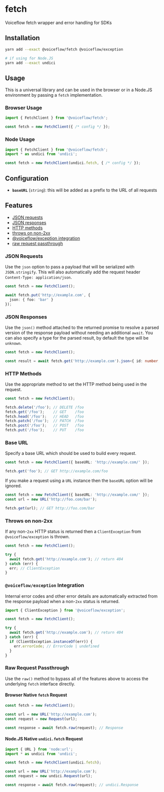 # fetch

Voiceflow fetch wrapper and error handling for SDKs

## Installation

```sh
yarn add --exact @voiceflow/fetch @voiceflow/exception

# if using for Node.JS
yarn add --exact undici
```

## Usage

This is a universal library and can be used in the browser or in a Node.JS environment by passing a `fetch` implementation.

### Browser Usage

```ts
import { FetchClient } from '@voiceflow/fetch';

const fetch = new FetchClient({ /* config */ });
```

### Node Usage

```ts
import { FetchClient } from '@voiceflow/fetch';
import * as undici from 'undici';

const fetch = new FetchClient(undici.fetch, { /* config */ });
```

## Configuration

- __`baseURL`__ (`string`): this will be added as a prefix to the URL of all requests

## Features

- [JSON requests](#json-requests)
- [JSON responses](#json-responses)
- [HTTP methods](#http-methods)
- [throws on non-2xx](#throws-on-non-2xx)
- [@voiceflow/exception integration](#voiceflowexception-integration)
- [raw request passthrough](#raw-request-passthrough)

### JSON Requests

Use the `json` option to pass a payload that will be serialized with `JSON.stringify`.
This will also automatically add the request header `Content-Type: application/json`.

```ts
const fetch = new FetchClient();

await fetch.put('http://example.com', {
  json: { foo: 'bar' }
});
```

### JSON Responses

Use the `json()` method attached to the returned promise to resolve a parsed version of the response payload without needing an additional `await`.
You can also specify a type for the parsed result, by default the type will be `unknown`.

```ts
const fetch = new FetchClient();

const result = await fetch.get('http://example.com').json<{ id: number, name: string }>();
```

### HTTP Methods

Use the appropriate method to set the HTTP method being used in the request.

```ts
const fetch = new FetchClient();

fetch.delete('/foo'); // DELETE /foo
fetch.get('/foo');    // GET    /foo
fetch.head('/foo');   // HEAD   /foo
fetch.patch('/foo');  // PATCH  /foo
fetch.post('/foo');   // POST   /foo
fetch.put('/foo');    // PUT    /foo
```

### Base URL

Specify a base URL which should be used to build every request.

```ts
const fetch = new FetchClient({ baseURL: 'http://example.com/' });

fetch.get('foo'); // GET http://example.com/foo
```

If you make a request using a `URL` instance then the `baseURL` option will be ignored.

```ts
const fetch = new FetchClient({ baseURL: 'http://example.com/' });
const url = new URL('http://foo.com/bar');

fetch.get(url); // GET http://foo.com/bar
```

### Throws on non-2xx

If any non-`2xx` HTTP status is returned then a `ClientException` from `@voiceflow/exception` is thrown.

```ts
const fetch = new FetchClient();

try {
  await fetch.get('http://example.com'); // return 404
} catch (err) {
  err; // ClientException
}
```

### `@voiceflow/exception` Integration

Internal error codes and other error details are automatically extracted from the response payload when a non-`2xx` status is returned.

```ts
import { ClientException } from '@voiceflow/exception';

const fetch = new FetchClient();

try {
  await fetch.get('http://example.com'); // return 404
} catch (err) {
  if (ClientException.instanceOf(err)) {
    err.errorCode; // ErrorCode | undefined
  }
}
```

### Raw Request Passthrough

Use the `raw()` method to bypass all of the features above to access the underlying `fetch` interface directly.

#### Browser Native `fetch` Request

```ts
const fetch = new FetchClient();

const url = new URL('http://example.com');
const request = new Request(url);

const response = await fetch.raw(request); // Response
```

#### Node.JS Native `undici.fetch` Request

```ts
import { URL } from 'node:url';
import * as undici from 'undici';

const fetch = new FetchClient(undici.fetch);

const url = new URL('http://example.com');
const request = new undici.Request(url);

const response = await fetch.raw(request); // undici.Response
```
